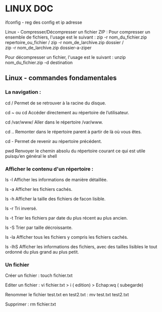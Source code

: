 # LINUX DOC

ifconfig   - reg des  config et ip adresse 

Linux - Compresser/Décompresser un fichier ZIP :
Pour compresser un ensemble de fichiers, l'usage est le suivant : 
zip -r nom_du_fichier.zip repertoire_ou_fichier  /  zip -r nom_de_larchive.zip dossier  /  
zip -r nom_de_larchive.zip dossier-a-ziper

Pour décompresser un fichier, l'usage est le suivant :
unzip nom_du_fichier.zip -d destination


## Linux - commandes fondamentales


### La navigation :

cd / Permet de se retrouver à la racine du disque.

cd ~ ou cd Accéder directement au répertoire de l’utilisateur.

cd /var/www/ Aller dans le répertoire /var/www.

cd .. Remonter dans le répertoire parent à partir de là où vous êtes.

cd - Permet de revenir au répertoire précédent.

pwd Renvoyer le chemin absolu du répertoire courant ce qui est utile puisqu’en général le shell


### Afficher le contenu d'un répertoire :

ls -l Afficher les informations de manière détaillée.

ls -a Afficher les fichiers cachés.

ls -h Afficher la taille des fichiers de facon lisible.

ls -r Tri inversé.

ls -t Trier les fichiers par date du plus récent au plus ancien.

ls -S Trier par taille décroissante.

ls -la Afficher tous les fichiers y compris les fichiers cachés.

ls -lhS Afficher les informations des fichiers, avec des tailles lisibles le tout ordonné du plus grand au plus petit.


### Un fichier

Créer un fichier : touch fichier.txt

Editer un fichier : vi fichier.txt     > i ( edition) > Echap:wq ( subegarde)

Renommer le fichier test.txt en test2.txt : mv test.txt test2.txt

Supprimer : rm fichier.txt


